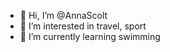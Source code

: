 - 👋 Hi, I’m @AnnaScolt
- 👀 I’m interested in travel, sport
- 🌱 I’m currently learning swimming


<!---
AnnaScolt/AnnaScolt is a ✨ special ✨ repository because its `README.md` (this file) appears on your GitHub profile.
You can click the Preview link to take a look at your changes.
--->
